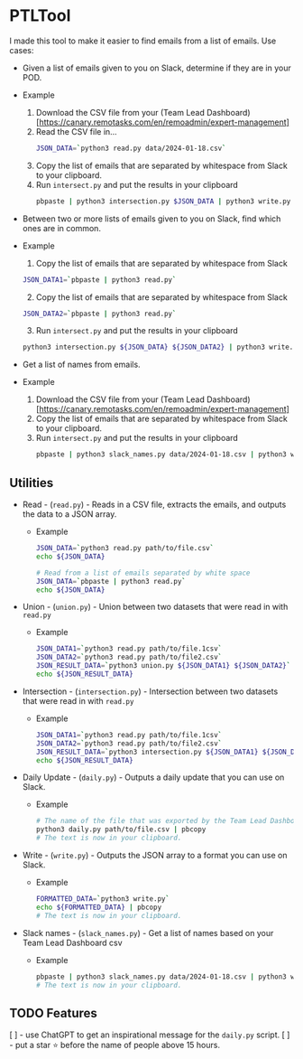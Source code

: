 # PTLTool
I made this tool to make it easier to find emails from a list of emails.
Use cases:
* Given a list of emails given to you on Slack, determine if they are in your POD.
 * Example
   
   1. Download the CSV file from your (Team Lead Dashboard)[https://canary.remotasks.com/en/remoadmin/expert-management] 
   2. Read the CSV file in... 
      ``` bash
      JSON_DATA=`python3 read.py data/2024-01-18.csv`
      ``` 
   3. Copy the list of emails that are separated by whitespace from Slack to your clipboard. 
   4. Run `intersect.py` and put the results in your clipboard
      ``` bash
      pbpaste | python3 intersection.py $JSON_DATA | python3 write.py | pbcopy
      ```
   
* Between two or more lists of emails given to you on Slack, find which ones are in common. 
 * Example 
   
   1. Copy the list of emails that are separated by whitespace from Slack  
   ``` bash
   JSON_DATA1=`pbpaste | python3 read.py` 
   ``` 
   
   2. Copy the list of emails that are separated by whitespace from Slack 
   ``` bash
   JSON_DATA2=`pbpaste | python3 read.py`
   ```
   3. Run `intersect.py` and put the results in your clipboard  
   ``` bash
   python3 intersection.py ${JSON_DATA} ${JSON_DATA2} | python3 write.py > pbcopy
   ```
   
* Get a list of names from emails.
 * Example
   
   1. Download the CSV file from your (Team Lead Dashboard)[https://canary.remotasks.com/en/remoadmin/expert-management]
   2. Copy the list of emails that are separated by whitespace from Slack to your clipboard.
   3. Run `intersect.py` and put the results in your clipboard
      ``` bash
      pbpaste | python3 slack_names.py data/2024-01-18.csv | python3 write.py | pbcopy
      ```

## Utilities
* Read - (`read.py`) - Reads in a CSV file, extracts the emails, and outputs the data to a JSON array.
  * Example
    ``` bash
    JSON_DATA=`python3 read.py path/to/file.csv`
    echo ${JSON_DATA}

    # Read from a list of emails separated by white space
    JSON_DATA=`pbpaste | python3 read.py`
    echo ${JSON_DATA}
    ```
  
* Union - (`union.py`) - Union between two datasets that were read in with `read.py`
  * Example
    ``` bash
    JSON_DATA1=`python3 read.py path/to/file.1csv`
    JSON_DATA2=`python3 read.py path/to/file2.csv`
    JSON_RESULT_DATA=`python3 union.py ${JSON_DATA1} ${JSON_DATA2}`
    echo ${JSON_RESULT_DATA}
    ```
  
* Intersection - (`intersection.py`) - Intersection between two datasets that were read in with `read.py`
  * Example
    ``` bash
    JSON_DATA1=`python3 read.py path/to/file.1csv`
    JSON_DATA2=`python3 read.py path/to/file2.csv`
    JSON_RESULT_DATA=`python3 intersection.py ${JSON_DATA1} ${JSON_DATA2}`
    echo ${JSON_RESULT_DATA}
    ```
  
* Daily Update - (`daily.py`) - Outputs a daily update that you can use on Slack.
  * Example
    ``` bash
    # The name of the file that was exported by the Team Lead Dashboard     
    python3 daily.py path/to/file.csv | pbcopy
    # The text is now in your clipboard.
    ```
* Write - (`write.py`) - Outputs the JSON array to a format you can use on Slack.
  * Example
    ``` bash
    FORMATTED_DATA=`python3 write.py`
    echo ${FORMATTED_DATA} | pbcopy
    # The text is now in your clipboard.
    ```
* Slack names - (`slack_names.py`) - Get a list of names based on your Team Lead Dashboard csv
  * Example
    ``` bash
    pbpaste | python3 slack_names.py data/2024-01-18.csv | python3 write.py | pbcopy
    # The text is now in your clipboard.
    ```
## TODO Features 
[ ] - use ChatGPT to get an inspirational message for the `daily.py` script. 
[ ] - put a star :star: before the name of people above 15 hours.
